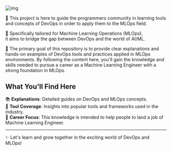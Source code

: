 #   

![img](https://www.conceptseating.com/wp-content/uploads/2021/01/Market-Programming-Banner.jpg)

🌟 This project is here to guide the programmers community in learning tools and concepts of DevOps in order to apply them to the MLOps field.

🤖 Specifically tailored for Machine Learning Operations (MLOps),  
it aims to bridge the gap between DevOps and the world of AI/ML.  

🎯 The primary goal of this repository is to provide clear explanations and hands-on examples of DevOps tools and practices applied in MLOps environments. By following the content here, you'll gain the knowledge and skills needed to pursue a career as a Machine Learning Engineer with a strong foundation in MLOps.

## What You'll Find Here

📚 **Explanations**: Detailed guides on DevOps and MLOps concepts.  
🚀 **Tool Coverage**: Insights into popular tools and frameworks used in the industry.  
💼 **Career Focus**: This knowledge is intended to help people to land a job of Machine Learning Engineer.

---

✨ Let's learn and grow together in the exciting world of DevOps and MLOps!
